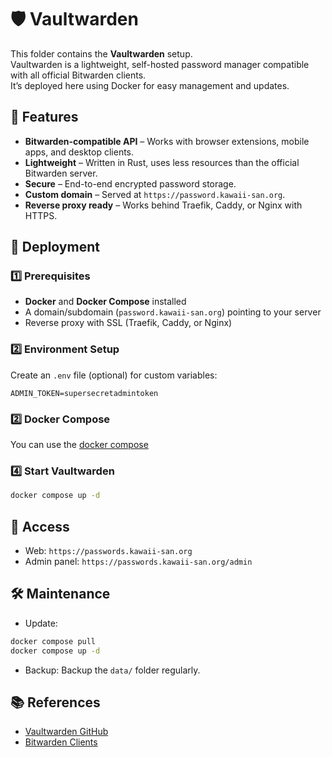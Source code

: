 # 🛡️ Vaultwarden

This folder contains the **Vaultwarden** setup.  
Vaultwarden is a lightweight, self-hosted password manager compatible with all official Bitwarden clients.  
It’s deployed here using Docker for easy management and updates.

## 📜 Features
- **Bitwarden-compatible API** – Works with browser extensions, mobile apps, and desktop clients.
- **Lightweight** – Written in Rust, uses less resources than the official Bitwarden server.
- **Secure** – End-to-end encrypted password storage.
- **Custom domain** – Served at `https://password.kawaii-san.org`.
- **Reverse proxy ready** – Works behind Traefik, Caddy, or Nginx with HTTPS.

## 🚀 Deployment

### 1️⃣ Prerequisites
- **Docker** and **Docker Compose** installed
- A domain/subdomain (`password.kawaii-san.org`) pointing to your server
- Reverse proxy with SSL (Traefik, Caddy, or Nginx)

### 2️⃣ Environment Setup
Create an `.env` file (optional) for custom variables:
```env
ADMIN_TOKEN=supersecretadmintoken
```
### 2️⃣ Docker Compose
You can use the [docker compose](./docker-compose.yml)

### 4️⃣ Start Vaultwarden
```bash
docker compose up -d
```

## 🔑 Access
- Web: `https://passwords.kawaii-san.org`
- Admin panel: `https://passwords.kawaii-san.org/admin`

## 🛠️ Maintenance
- Update:
```bash
docker compose pull
docker compose up -d
```
- Backup:
Backup the `data/` folder regularly.

## 📚 References
- [Vaultwarden GitHub](https://github.com/dani-garcia/vaultwarden)
- [Bitwarden Clients](https://bitwarden.com/download/)
